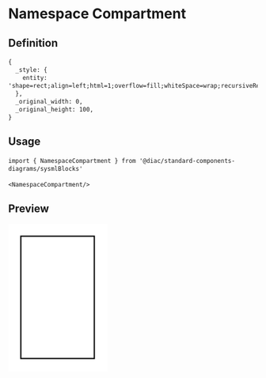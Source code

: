 # Namespace Compartment

## Definition

```
{
  _style: { 
    entity: 'shape=rect;align=left;html=1;overflow=fill;whiteSpace=wrap;recursiveResize=0;',
  },
  _original_width: 0,
  _original_height: 100,
}
```

## Usage

```
import { NamespaceCompartment } from '@diac/standard-components-diagrams/sysmlBlocks'

<NamespaceCompartment/>
```

## Preview

<img src="./namespace-compartment.png" width="200"/>
